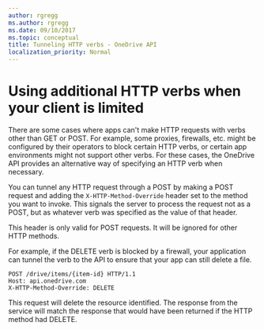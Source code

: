```yaml
---
author: rgregg
ms.author: rgregg
ms.date: 09/10/2017
ms.topic: conceptual
title: Tunneling HTTP verbs - OneDrive API
localization_priority: Normal
---
```

# Using additional HTTP verbs when your client is limited

There are some cases where apps can't make HTTP requests with verbs other than
GET or POST. For example, some proxies, firewalls, etc. might be configured by
their operators to block certain HTTP verbs, or certain app environments might
not support other verbs. For these cases, the OneDrive API provides an
alternative way of specifying an HTTP verb when necessary.

You can tunnel any HTTP request through a POST by making a POST request and
adding the `X-HTTP-Method-Override` header set to the method you want to invoke.
This signals the server to process the request not as a POST, but as whatever
verb was specified as the value of that header.

This header is only valid for POST requests. It will be ignored for other HTTP
methods.

For example, if the DELETE verb is blocked by a firewall, your application can
tunnel the verb to the API to ensure that your app can still delete a file.


```http
POST /drive/items/{item-id} HTTP/1.1
Host: api.onedrive.com
X-HTTP-Method-Override: DELETE
```

This request will delete the resource identified. The response from the service
will match the response that would have been returned if the HTTP method had
DELETE.

<!-- {
  "type": "#page.annotation",
  "description": "Verb tunneling enables a client that doesn't support all HTTP verbs to work.",
  "keywords": "verb,tunneling,tunnelling,post",
  "section": "documentation"
} -->
